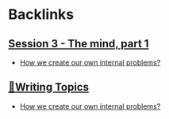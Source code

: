 
# Backlinks
## [Session 3 - The mind, part 1](<Session 3 - The mind, part 1.md>)
- [How we create our own internal problems?](<How we create our own internal problems?.md>)

## [🧭Writing Topics](<🧭Writing Topics.md>)
- [How we create our own internal problems?](<How we create our own internal problems?.md>)

